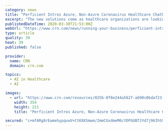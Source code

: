 ```yaml
---
category: news
title: "Perficient Intros Azure, Non-Azure Coronavirus Healthcare Chatbots"
excerpt: "The new solutions come as healthcare organizations are looking to chatbots and artificial intelligence to be part of an integrated alternative to in-person clinical services, the St. Louis-based solution provider said. Perficient introduced two chatbot solutions based on Center for Disease Control, or CDC, guidelines to its healthcare vertical ..."
publishedDateTime: 2020-03-30T21:53:00Z
webUrl: "https://www.crn.com/news/running-your-business/perficient-intros-azure-non-azure-coronavirus-healthcare-chatbots"
type: article
quality: 39
heat: 39
published: false

provider:
  name: CRN
  domain: crn.com

topics:
  - AI in Healthcare
  - AI

images:
  - url: "https://www.crn.com/resources/025b-0f0e244a562f-a690c0bdaf23-1000/keyphoto_01_20200311163143.jpg"
    width: 354
    height: 221
    title: "Perficient Intros Azure, Non-Azure Coronavirus Healthcare Chatbots"

secured: "c+mfARg8rEwmehypqvwV+CtK8XSmwm/2mmCUxdmeM6cYDPGUBTJYd7j96IhS9FBpoYvki0t5St7hXv5ZW5kiqiucS5lkQWU/ZtrfP7wm0aP8MK/CCGUuSVdba22mUSmkomvNIK4jOV6ijqvUN4PoqvNOw+Teoflw1bNLUKlAxgK1LFE9qrQYp/X3GsokLn53SzCZ1S3qaZvlGE4cBoUfFoFJhwVes2kK2n5yyXypoRUxf8npJKmw71PZSDQT6g6JKsoQ73wUGBWHJcq0ymZYCYG35cehtD9vLSAXRlySG9+mg9VwM4j5B+y3j5QTz+9UpUEHHAL1kEu047MB/+hPHEv71NU2xuuyUrJGkjajoLAlPvLbM38ih+JK9ssthCfY9xuSIKg+hoX/pk0V9DYGCvcaAVrxqu9ILBQPkAWXIWn0/6tmHF901NdHCmv0Oj83VQKTsApyeXKBmyMwNA4jwE8w29Jmz9nGSSdCRsfkSNQ=;mF79stz4R1vua7OqiuAVYw=="
---
```


